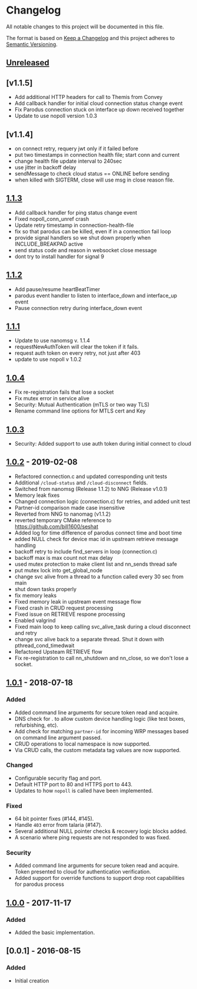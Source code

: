 # Changelog
All notable changes to this project will be documented in this file.

The format is based on [Keep a Changelog](http://keepachangelog.com/en/1.0.0/)
and this project adheres to [Semantic Versioning](http://semver.org/spec/v2.0.0.html).

## [Unreleased]

## [v1.1.5]
- Add additional HTTP headers for call to Themis from Convey
- Add callback handler for initial cloud connection status change event
- Fix Parodus connection stuck on interface up down received together
- Update to use nopoll version 1.0.3


## [v1.1.4]
- on connect retry, requery jwt only if it failed before 
- put two timestamps in connection health file; start conn and current
- change health file update interval to 240sec
- use jitter in backoff delay
- sendMessage to check cloud status == ONLINE before sending
- when killed with SIGTERM, close will use msg in close reason file.

## [1.1.3]
- Add callback handler for ping status change event
- Fixed nopoll_conn_unref crash
- Update retry timestamp in connection-health-file
- fix so that parodus can be killed, even if in a connection fail loop
- provide signal handlers so we shut down properly when INCLUDE_BREAKPAD active
- send status code and reason in websocket close message
- dont try to install handler for signal 9

## [1.1.2]
- Add pause/resume heartBeatTimer
- parodus event handler to listen to interface_down and interface_up event
- Pause connection retry during interface_down event

## [1.1.1]
- Update to use nanomsg v. 1.1.4
- requestNewAuthToken will clear the token if it fails.
- request auth token on every retry, not just after 403
- update to use nopoll v 1.0.2

## [1.0.4]
- Fix re-registration fails that lose a socket
- Fix mutex error in service alive
- Security: Mutual Authentication (mTLS or two way TLS)
- Rename command line options for MTLS cert and Key

## [1.0.3]
- Security: Added support to use auth token during initial connect to cloud

## [1.0.2] - 2019-02-08
- Refactored connection.c and updated corresponding unit tests
- Additional `/cloud-status` and `/cloud-disconnect` fields.
- Switched from nanomsg (Release 1.1.2) to NNG (Release v1.0.1)
- Memory leak fixes
- Changed connection logic (connection.c) for retries, and added unit test
- Partner-id comparison made case insensitive
- Reverted from NNG to nanomag (v1.1.2)
- reverted temporary CMake reference to https://github.com/bill1600/seshat
- Added log for time difference of parodus connect time and boot time
- added NULL check for device mac id in upstream retrieve message handling
- backoff retry to include find_servers in loop (connection.c)
- backoff max is max count not max delay
- used mutex protection to make client list and nn_sends thread safe
- put mutex lock into get_global_node
- change svc alive from a thread to a function called every 30 sec from main
- shut down tasks properly
- fix memory leaks
- Fixed memory leak in upstream event message flow
- Fixed crash in CRUD request processing
- Fixed issue on RETRIEVE respone processing
- Enabled valgrind
- Fixed main loop to keep calling svc_alive_task during a cloud disconnect and retry
- change svc alive back to a separate thread.  Shut it down with pthread_cond_timedwait
- Refactored Upsteam RETRIEVE flow
- Fix re-registration to call nn_shutdown and nn_close, so we don't lose a socket.

## [1.0.1] - 2018-07-18
### Added
- Added command line arguments for secure token read and acquire.
- DNS check for <device-id>.<URL> to allow custom device handling logic (like test boxes, refurbishing, etc).
- Add check for matching `partner-id` for incoming WRP messages based on command line argument passed.
- CRUD operations to local namespace is now supported.
- Via CRUD calls, the custom metadata tag values are now supported.

### Changed
- Configurable security flag and port.
- Default HTTP port to 80 and HTTPS port to 443.
- Updates to how `nopoll` is called have been implemented.

### Fixed
- 64 bit pointer fixes (#144, #145).
- Handle `403` error from talaria (#147).
- Several additional NULL pointer checks & recovery logic blocks added.
- A scenario where ping requests are not responded to was fixed. 

### Security
- Added command line arguments for secure token read and acquire.  Token presented to cloud for authentication verification.
- Added support for override functions to support drop root capabilities for parodus process

## [1.0.0] - 2017-11-17
### Added
- Added the basic implementation.

## [0.0.1] - 2016-08-15
### Added
- Initial creation

[Unreleased]: https://github.com/Comcast/parodus/compare/v1.1.5...HEAD
[1.1.5]: https://github.com/Comcast/parodus/compare/v1.1.4...v1.1.5
[1.1.4]: https://github.com/Comcast/parodus/compare/1.1.3...v1.1.4
[1.1.3]: https://github.com/Comcast/parodus/compare/1.1.2...1.1.3
[1.1.2]: https://github.com/Comcast/parodus/compare/1.1.1...1.1.2
[1.1.1]: https://github.com/Comcast/parodus/compare/1.0.4...1.1.1
[1.0.4]: https://github.com/Comcast/parodus/compare/1.0.3...1.0.4
[1.0.3]: https://github.com/Comcast/parodus/compare/1.0.2...1.0.3
[1.0.2]: https://github.com/Comcast/parodus/compare/1.0.1...1.0.2
[1.0.1]: https://github.com/Comcast/parodus/compare/1.0.0...1.0.1
[1.0.0]: https://github.com/Comcast/parodus/compare/79fa7438de2b14ae64f869d52f5c127497bf9c3f...1.0.0

